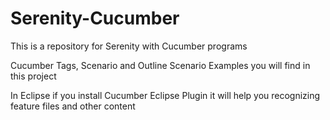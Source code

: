# Serenity-Cucumber
This is a repository for Serenity with Cucumber programs

Cucumber Tags, Scenario and Outline Scenario Examples you will find in this project

In Eclipse if you install Cucumber Eclipse Plugin it will help you recognizing feature files and other content
